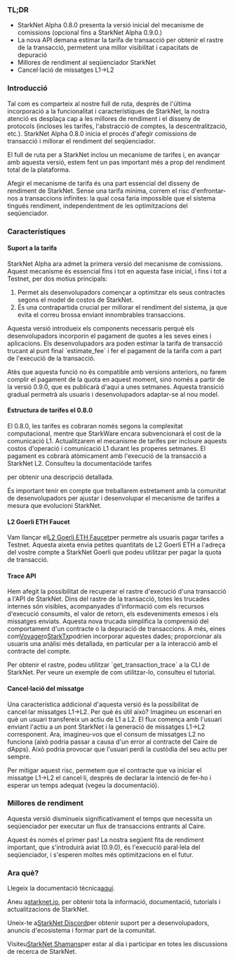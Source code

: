 ### TL;DR

* StarkNet Alpha 0.8.0 presenta la versió inicial del mecanisme de comissions (opcional fins a StarkNet Alpha 0.9.0.)
* La nova API demana estimar la tarifa de transacció per obtenir el rastre de la transacció, permetent una millor visibilitat i capacitats de depuració
* Millores de rendiment al seqüenciador StarkNet
* Cancel·lació de missatges L1→L2

### Introducció

Tal com es comparteix al nostre full de ruta[](https://www.notion.so/starkware/StarkNet-Alpha-Features-Tentative-Roadmap-f2b8f5f25a2d4d1cb3265fb82a098c51), després de l'última incorporació a la funcionalitat i característiques de StarkNet, la nostra atenció es desplaça cap a les millores de rendiment i el disseny de protocols (incloses les tarifes, l'abstracció de comptes, la descentralització, etc.). StarkNet Alpha 0.8.0 inicia el procés d'afegir comissions de transacció i millorar el rendiment del seqüenciador.

El full de ruta per a StarkNet inclou un mecanisme de tarifes i, en avançar amb aquesta versió, estem fent un pas important més a prop del rendiment total de la plataforma.

Afegir el mecanisme de tarifa és una part essencial del disseny de rendiment de StarkNet. Sense una tarifa mínima, correm el risc d'enfrontar-nos a transaccions infinites: la qual cosa faria impossible que el sistema tingués rendiment, independentment de les optimitzacions del seqüenciador.

### Característiques

#### Suport a la tarifa

StarkNet Alpha ara admet la primera versió del mecanisme de comissions. Aquest mecanisme és essencial fins i tot en aquesta fase inicial, i fins i tot a Testnet, per dos motius principals:

1. Permet als desenvolupadors començar a optimitzar els seus contractes segons el model de costos de StarkNet.
2. És una contrapartida crucial per millorar el rendiment del sistema, ja que evita el correu brossa enviant innombrables transaccions.

Aquesta versió introdueix els components necessaris perquè els desenvolupadors incorporin el pagament de quotes a les seves eines i aplicacions. Els desenvolupadors ara poden estimar la tarifa de transacció trucant al punt final \`estimate_fee\` i fer el pagament de la tarifa com a part de l'execució de la transacció.

Atès que aquesta funció no és compatible amb versions anteriors, no farem complir el pagament de la quota en aquest moment, sinó només a partir de la versió 0.9.0, que es publicarà d'aquí a unes setmanes. Aquesta transició gradual permetrà als usuaris i desenvolupadors adaptar-se al nou model.

#### Estructura de tarifes el 0.8.0

El 0.8.0, les tarifes es cobraran només segons la complexitat computacional, mentre que StarkWare encara subvencionarà el cost de la comunicació L1. Actualitzarem el mecanisme de tarifes per incloure aquests costos d'operació i comunicació L1 durant les properes setmanes. El pagament es cobrarà atòmicament amb l'execució de la transacció a StarkNet L2. Consulteu la documentació</a>de tarifes

per obtenir una descripció detallada.</p> 

És important tenir en compte que treballarem estretament amb la comunitat de desenvolupadors per ajustar i desenvolupar el mecanisme de tarifes a mesura que evolucioni StarkNet.



#### L2 Goerli ETH Faucet

Vam llançar el[L2 Goerli ETH Faucet](https://faucet.goerli.starknet.io/)per permetre als usuaris pagar tarifes a Testnet. Aquesta aixeta envia petites quantitats de L2 Goerli ETH a l'adreça del vostre compte a StarkNet Goerli que podeu utilitzar per pagar la quota de transacció.



#### Trace API

Hem afegit la possibilitat de recuperar el rastre d'execució d'una transacció a l'API de StarkNet. Dins del rastre de la transacció, totes les trucades internes són visibles, acompanyades d'informació com els recursos d'execució consumits, el valor de retorn, els esdeveniments emesos i els missatges enviats. Aquesta nova trucada simplifica la comprensió del comportament d'un contracte o la depuració de transaccions. A més, eines com[Voyager](https://voyager.online/)o[StarkTx](https://starktx.info/)podrien incorporar aquestes dades; proporcionar als usuaris una anàlisi més detallada, en particular per a la interacció amb el contracte del compte.

Per obtenir el rastre, podeu utilitzar \`get_transaction_trace\` a la CLI de StarkNet. Per veure un exemple de com utilitzar-lo, consulteu el tutorial[](https://www.cairo-lang.org/docs/hello_starknet/cli.html?#get-transaction-trace).



#### Cancel·lació del missatge

Una característica addicional d'aquesta versió és la possibilitat de cancel·lar missatges L1→L2. Per què és útil això? Imagineu un escenari en què un usuari transfereix un actiu de L1 a L2. El flux comença amb l'usuari enviant l'actiu a un pont StarkNet i la generació de missatges L1→L2 corresponent. Ara, imagineu-vos que el consum de missatges L2 no funciona (això podria passar a causa d'un error al contracte del Caire de dApps). Això podria provocar que l'usuari perdi la custòdia del seu actiu per sempre.

Per mitigar aquest risc, permetem que el contracte que va iniciar el missatge L1→L2 el cancel·li, després de declarar la intenció de fer-ho i esperar un temps adequat (vegeu la documentació[](https://starknet.io/l1-l2-messaging/#cancellation)).



### Millores de rendiment

Aquesta versió disminueix significativament el temps que necessita un seqüenciador per executar un flux de transaccions entrants al Caire.

Aquest és només el primer pas! La nostra següent fita de rendiment important, que s'introduirà aviat (0.9.0), és l'execució paral·lela del seqüenciador, i s'esperen moltes més optimitzacions en el futur.



### Ara què?

Llegeix la documentació tècnica[aquí](https://starknet.io/documentation/fee-mechanism/).

Aneu a[starknet.io](https://starknet.io/), per obtenir tota la informació, documentació, tutorials i actualitzacions de StarkNet.

Uneix-te a[StarkNet Discord](https://discord.gg/uJ9HZTUk2Y)per obtenir suport per a desenvolupadors, anuncis d'ecosistema i formar part de la comunitat.

Visiteu[StarkNet Shamans](https://community.starknet.io/)per estar al dia i participar en totes les discussions de recerca de StarkNet.
